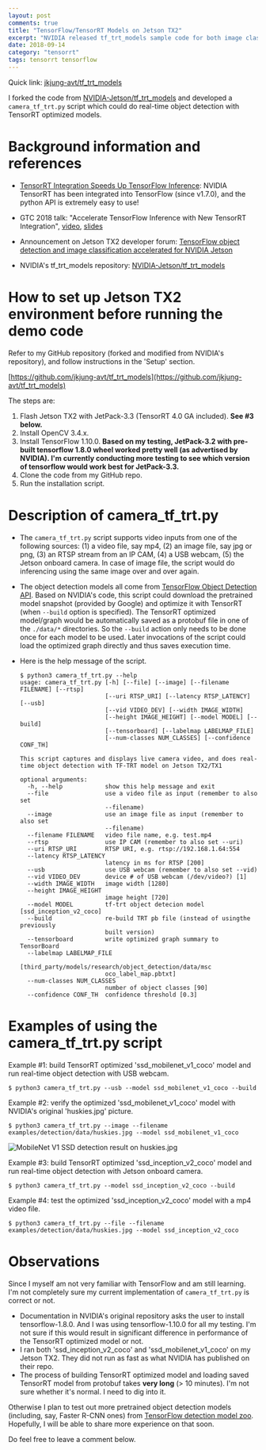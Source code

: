 ```yaml
---
layout: post
comments: true
title: "TensorFlow/TensorRT Models on Jetson TX2"
excerpt: "NVIDIA released tf_trt_models sample code for both image classification and object detection a while ago.  I tested it and developed a real-time object detection script using TensorRT optimized TensorFlow models based on NVIDIA's code.  I'd like to share the demo script here."
date: 2018-09-14
category: "tensorrt"
tags: tensorrt tensorflow
---
```


Quick link: [jkjung-avt/tf_trt_models](https://github.com/jkjung-avt/tf_trt_models)

I forked the code from [NVIDIA-Jetson/tf_trt_models](https://github.com/NVIDIA-Jetson/tf_trt_models) and developed a `camera_tf_trt.py` script which could do real-time object detection with TensorRT optimized models.

# Background information and references

* [TensorRT Integration Speeds Up TensorFlow Inference](https://devblogs.nvidia.com/tensorrt-integration-speeds-tensorflow-inference/): NVIDIA TensorRT has been integrated into TensorFlow (since v1.7.0), and the python API is extremely easy to use!

* GTC 2018 talk: "Accelerate TensorFlow Inference with New TensorRT Integration", [video](http://on-demand.gputechconf.com/gtc/2018/video/S81009/), [slides](http://on-demand.gputechconf.com/gtc/2018/presentation/s81009-accelerate-tensorflow-inference-with-new-tensorrt-integration.pdf)

* Announcement on Jetson TX2 developer forum: [TensorFlow object detection and image classification accelerated for NVIDIA Jetson](https://devtalk.nvidia.com/default/topic/1037019/jetson-tx2/tensorflow-object-detection-and-image-classification-accelerated-for-nvidia-jetson/)

* NVIDIA's tf_trt_models repository: [NVIDIA-Jetson/tf_trt_models](https://github.com/NVIDIA-Jetson/tf_trt_models)

# How to set up Jetson TX2 environment before running the demo code

Refer to my GitHub repository (forked and modified from NVIDIA's repository), and follow instructions in the 'Setup' section.

[https://github.com/jkjung-avt/tf_trt_models](https://github.com/jkjung-avt/tf_trt_models)

The steps are:

1. Flash Jetson TX2 with JetPack-3.3 (TensorRT 4.0 GA included). **See #3 below.**
2. Install OpenCV 3.4.x.
3. Install TensorFlow 1.10.0. **Based on my testing, JetPack-3.2 with pre-built tensorflow 1.8.0 wheel worked pretty well (as advertised by NVIDIA). I'm currently conducting more testing to see which version of tensorflow would work best for JetPack-3.3.**
4. Clone the code from my GitHub repo.
5. Run the installation script.

# Description of camera_tf_trt.py

* The `camera_tf_trt.py` script supports video inputs from one of the following sources: (1) a video file, say mp4, (2) an image file, say jpg or png, (3) an RTSP stream from an IP CAM, (4) a USB webcam, (5) the Jetson onboard camera.  In case of image file, the script would do inferencing using the same image over and over again.
* The object detection models all come from [TensorFlow Object Detection API](https://github.com/tensorflow/models/tree/master/research/object_detection).  Based on NVIDIA's code, this script could download the pretrained model snapshot (provided by Google) and optimize it with TensorRT (when `--build` option is specified).  The TensorRT optimized model/graph would be automatically saved as a protobuf file in one of the `./data/*` directories.  So the `--build` action only needs to be done once for each model to be used.  Later invocations of the script could load the optimized graph directly and thus saves execution time.
* Here is the help message of the script.

  ```
  $ python3 camera_tf_trt.py --help
  usage: camera_tf_trt.py [-h] [--file] [--image] [--filename FILENAME] [--rtsp]
                          [--uri RTSP_URI] [--latency RTSP_LATENCY] [--usb]
                          [--vid VIDEO_DEV] [--width IMAGE_WIDTH]
                          [--height IMAGE_HEIGHT] [--model MODEL] [--build]
                          [--tensorboard] [--labelmap LABELMAP_FILE]
                          [--num-classes NUM_CLASSES] [--confidence CONF_TH]
  
  This script captures and displays live camera video, and does real-time object detection with TF-TRT model on Jetson TX2/TX1
  
  optional arguments:
    -h, --help            show this help message and exit
    --file                use a video file as input (remember to also set
                          --filename)
    --image               use an image file as input (remember to also set
                          --filename)
    --filename FILENAME   video file name, e.g. test.mp4
    --rtsp                use IP CAM (remember to also set --uri)
    --uri RTSP_URI        RTSP URI, e.g. rtsp://192.168.1.64:554
    --latency RTSP_LATENCY
                          latency in ms for RTSP [200]
    --usb                 use USB webcam (remember to also set --vid)
    --vid VIDEO_DEV       device # of USB webcam (/dev/video?) [1]
    --width IMAGE_WIDTH   image width [1280]
    --height IMAGE_HEIGHT
                          image height [720]
    --model MODEL         tf-trt object detecion model [ssd_inception_v2_coco]
    --build               re-build TRT pb file (instead of usingthe previously
                          built version)
    --tensorboard         write optimized graph summary to TensorBoard
    --labelmap LABELMAP_FILE
                          [third_party/models/research/object_detection/data/msc
                          oco_label_map.pbtxt]
    --num-classes NUM_CLASSES
                          number of object classes [90]
    --confidence CONF_TH  confidence threshold [0.3]
  ```

# Examples of using the camera_tf_trt.py script

Example #1: build TensorRT optimized 'ssd_mobilenet_v1_coco' model and run real-time object detection with USB webcam.

```
$ python3 camera_tf_trt.py --usb --model ssd_mobilenet_v1_coco --build
```

Example #2: verify the optimized 'ssd_mobilenet_v1_coco' model with NVIDIA's original 'huskies.jpg' picture. 

```
$ python3 camera_tf_trt.py --image --filename examples/detection/data/huskies.jpg --model ssd_mobilenet_v1_coco
```

![MobileNet V1 SSD detection result on huskies.jpg](https://raw.githubusercontent.com/jkjung-avt/tf_trt_models/master/data/huskies_detected.png)

Example #3: build TensorRT optimized 'ssd_inception_v2_coco' model and run real-time object detection with Jetson onboard camera.

```
$ python3 camera_tf_trt.py --model ssd_inception_v2_coco --build
```

Example #4: test the optimized 'ssd_inception_v2_coco' model with a mp4 video file.

```
$ python3 camera_tf_trt.py --file --filename examples/detection/data/huskies.jpg --model ssd_inception_v2_coco
```

# Observations

Since I myself am not very familiar with TensorFlow and am still learning.  I'm not completely sure my current implementation of `camera_tf_trt.py` is correct or not.

* Documentation in NVIDIA's original repository asks the user to install tensorflow-1.8.0.  And I was using tensorflow-1.10.0 for all my testing.  I'm not sure if this would result in significant difference in performance of the TensorRT optimized model or not.
* I ran both 'ssd_inception_v2_coco' and 'ssd_mobilenet_v1_coco' on my Jetson TX2.  They did not run as fast as what NVIDIA has published on their repo.
* The process of building TensorRT optimized model and loading saved TensorRT model from protobuf takes **very long** (> 10 minutes).  I'm not sure whether it's normal.  I need to dig into it.

Otherwise I plan to test out more pretrained object detection models (including, say, Faster R-CNN ones) from [TensorFlow detection model zoo](https://github.com/tensorflow/models/blob/master/research/object_detection/g3doc/detection_model_zoo.md).  Hopefully, I will be able to share more experience on that soon.

Do feel free to leave a comment below.
